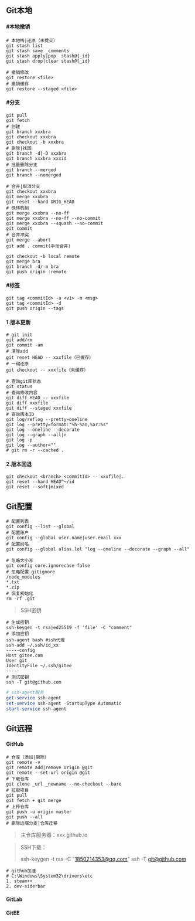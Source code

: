 ## Git本地

#### #本地撤销

```shell
# 本地栈|还原（未提交）
git stash list
git stash save _comments
git stash apply|pop  stash@{_id}
git stash drop|clear stash@{_id}
```

```shell
# 撤销修改
git restore <file>
# 撤销缓存
git restore --staged <file>
```

#### #分支

```shell
git pull
git fetch
# 创建
git branch xxxbra
git checkout xxxbra
git checkout -b xxxbra
# 删除|找回
git branch -d|-D xxxbra
git branch xxxbra xxxid
# 批量删除分支
git branch --merged
git branch --nomerged

# 合并|取消分支
git checkout xxxbra
git merge xxxbra
git reset --hard ORIG_HEAD
# 快转机制
git merge xxxbra --no-ff
git merge xxxbra --no-ff --no-commit
git merge xxxbra --squash --no-commit
git commit
# 合并冲突
git merge --abort
git add . commit(手动合并)

git checkout -b local remote
git merge bra
git branch -d/-m bra
git push origin :remote
```

#### #标签

```shell
git tag <commitId> -a <v1> -m <msg>
git tag <commitId> -d
git push origin --tags
```

#### 1.版本更新

```shell
# git init
git add/rm
git commit -am
# 清除add
git reset HEAD -- xxxfile（已缓存）
# 一键还原
git checkout -- xxxfile（未缓存）
```

```shell
# 查询git库状态
git status
# 查询修改内容
git diff HEAD -- xxxfile
git diff xxxfile
git diff --staged xxxfile
# 查询版本ID
git log/reflog --pretty=oneline
git log --pretty=format:"%h-%an,%ar:%s"
git log --oneline --decorate
git log --graph --all|n
git log -p
git log --author=""
# git rm -r --cached .
```

#### 2.版本回退

```shell
git checkout <branch> <commitId> -- xxxfile|.
git reset --hard HEAD^~/id
git reset --soft|mixed
```

## Git配置

```shell
# 配置列表
git config --list --global
# 配置账户
git config --global user.name|user.email xxx
# 配置别名
git config --global alias.lol "log --oneline --decorate --graph --all"

# 忽略大小写
git config core.ignorecase false
# 忽略配置.gitignore
/node_modules
*.txt
*.zip
# 恢复初始化
rm -rf .git
```

> SSH密钥

```shell
# 生成密钥
ssh-keygen -t rsa|ed25519 -f 'file' -C "comment"
# 添加密钥
ssh-agent bash #ssh代理
ssh-add ~/.ssh/id_xx
-----config
Host gitee.com
User git
IdentityFile ~/.ssh/gitee
-----
# 测试密钥
ssh -T git@github.com
```

```powershell
# ssh-agent服务
get-service ssh-agent
set-service ssh-agent -StartupType Automatic
start-service ssh-agent
```

## Git远程

#### GitHub

```shell
# 仓库（添加|删除）
git remote -v
git remote add|remove origin @git
git remote --set-url origin @git
# 下载仓库
git clone _url _newname --no-checkout --bare
# 拉取项目
git pull
git fetch + git merge
# 上传仓库
git push -u origin master
git push --all
# 删除远端分支|仓库迁移
```

> 主仓库服务器：xxx.github.io

> SSH下载：
>
> ssh-keygen -t rsa -C "1850214353@qq.com"
> ssh -T git@github.com

```shell
# github加速
# C:\Windows\System32\drivers\etc
1. steam++
2. dev-siderbar
```

#### GitLab

#### GitEE
